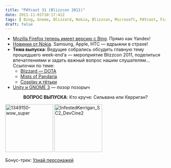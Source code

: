 ```yaml
---
title: "PAYcast 31 (Blizzcon 2011)"
date: 2011-11-01T10:17:41Z
tags: [ Bing, Gnome, Blizzard, Nokia, Blizzcon, Microsoft, PAYcast, Firefox, Starcraft, WoW, diablo, Ubuntu, Unity ]
draft: false
---
```

<ul>
<li><a href="http://habrahabr.ru/blogs/microsoft/131306/" target="_blank">Mozilla Firefox теперь имеет версию с Bing</a>. Прямо как Yandex!</li>
<li><a href="http://habrahabr.ru/company/Nokia/blog/131286/" target="_blank">Новинки от Nokia</a>. Samsung, Apple, HTC &mdash; вдрыжни в страхе!</li>
<li><strong>Тема выпуска</strong>: Ведущие собрались обсудить главную тему прошедшего week-end&#8217;а &mdash; мероприятие Blizzcon 2011, поделиться впечатлениями и задать важный вопрос нашим слушателям&#8230; Ссылочки по теме:
<ul>
<li><a href="http://www.gamer.ru/news/blizzcon-2011-dota-ot-blizzard" target="_blank">Blizzard &#8212; DOTA</a></li>
<li><a href="http://www.gamer.ru/users/vulfuik/world-of-warcraft-mists-of-pandaria-2011" target="_blank">Mists of Pandaria</a></li>
<li><a href="http://warcry.ru/news.php?id=6825" target="_blank">Cosplay и тётьки</a></li>
</ul>
</li>
<li><a href="http://www.jemmatzan.com/2011/10/unity-is-the-end-of-ubuntu.html" target="_blank">Unity и  GNOME 3</a> &#8212; позор позорыч</li>
</ul>
<div align=center><strong>ВОПРОС ВЫПУСКА</strong>: Кто круче: Сильвана или Керриган?</div>

<a href='http://paycast.ru/paycast-31-blizzcon-2011/1349150-wow_super/'><img width="150" height="150" src="http://paycast.ru/wp-content/uploads/2011/10/1349150-wow_super-150x150.jpg" class="attachment-thumbnail size-thumbnail" alt="1349150-wow_super" /></a>
<a href='http://paycast.ru/paycast-31-blizzcon-2011/infestedkerrigan_sc2_devcine2/'><img width="150" height="150" src="http://paycast.ru/wp-content/uploads/2011/10/InfestedKerrigan_SC2_DevCine2-150x150.jpg" class="attachment-thumbnail size-thumbnail" alt="InfestedKerrigan_SC2_DevCine2" srcset="http://paycast.ru/wp-content/uploads/2011/10/InfestedKerrigan_SC2_DevCine2-150x150.jpg 150w, http://paycast.ru/wp-content/uploads/2011/10/InfestedKerrigan_SC2_DevCine2-300x300.jpg 300w, http://paycast.ru/wp-content/uploads/2011/10/InfestedKerrigan_SC2_DevCine2.jpg 480w" sizes="(max-width: 150px) 100vw, 150px" /></a>

<p>Бонус-трек: <a href="http://paycast.ru/posts_images/PAYcast31_minimals.jpg" target="_blank">Узнай персонажей</a></p>

     